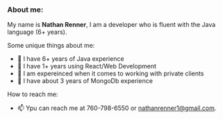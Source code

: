 ### About me: 

My name is **Nathan Renner**, I am a developer who is fluent with the Java language (6+ years). 

Some unique things about me:
- 🔭 I have 6+ years of Java experience
- 🌱 I have 1+ years using React/Web Development
- 👯 I am expereinced when it comes to working with private clients
- 🤔 I have about 3 years of MongoDb experience

How to reach me:
- 📫 Ypu can reach me at 760-798-6550 or nathanrenner1@gmail.com.
